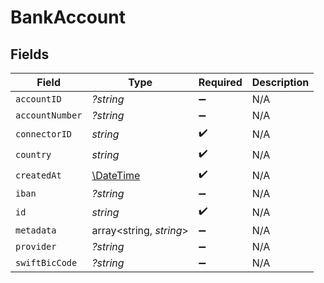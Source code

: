 # BankAccount


## Fields

| Field                                                         | Type                                                          | Required                                                      | Description                                                   |
| ------------------------------------------------------------- | ------------------------------------------------------------- | ------------------------------------------------------------- | ------------------------------------------------------------- |
| `accountID`                                                   | *?string*                                                     | :heavy_minus_sign:                                            | N/A                                                           |
| `accountNumber`                                               | *?string*                                                     | :heavy_minus_sign:                                            | N/A                                                           |
| `connectorID`                                                 | *string*                                                      | :heavy_check_mark:                                            | N/A                                                           |
| `country`                                                     | *string*                                                      | :heavy_check_mark:                                            | N/A                                                           |
| `createdAt`                                                   | [\DateTime](https://www.php.net/manual/en/class.datetime.php) | :heavy_check_mark:                                            | N/A                                                           |
| `iban`                                                        | *?string*                                                     | :heavy_minus_sign:                                            | N/A                                                           |
| `id`                                                          | *string*                                                      | :heavy_check_mark:                                            | N/A                                                           |
| `metadata`                                                    | array<string, *string*>                                       | :heavy_minus_sign:                                            | N/A                                                           |
| `provider`                                                    | *?string*                                                     | :heavy_minus_sign:                                            | N/A                                                           |
| `swiftBicCode`                                                | *?string*                                                     | :heavy_minus_sign:                                            | N/A                                                           |